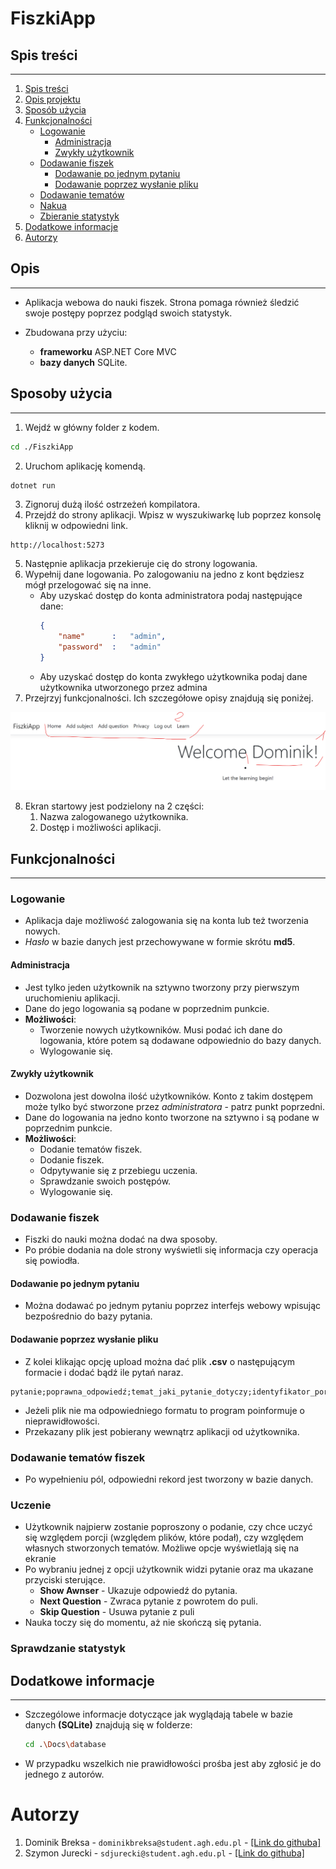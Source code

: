 # FiszkiApp

## Spis treści
----

1. [Spis treści](#spis-treści)
2. [Opis projektu](#opis)
3. [Sposób użycia](#dodatkowe-informacje)
4. [Funkcjonalności](#funkcjonalności)
	-	[Logowanie](#logowanie)
		-	[Administracja](#administracja)
		-	[Zwykły użytkownik](#zwykły-użytkownik)
	-	[Dodawanie fiszek](#dodawanie-fiszek)
		-	[Dodawanie po jednym pytaniu](#dodawanie-po-jednym-pytaniu)
		-	[Dodawanie poprzez wysłanie pliku](#dodawanie-poprzez-wysłanie-pliku)
	-	[Dodawanie tematów](#dodawanie-fiszek)
	-	[Nakua](#dodawanie-fiszek)
	-	[Zbieranie statystyk](#dodawanie-fiszek)
5. [Dodatkowe informacje](#dodatkowe-informacje)
6. [Autorzy](#autorzy)

## Opis
----

-	Aplikacja webowa do nauki fiszek. Strona pomaga również śledzić swoje postępy poprzez podgląd swoich statystyk.

-	Zbudowana przy użyciu:
	-	**frameworku** ASP.NET Core MVC
	-	**bazy danych** SQLite.

## Sposoby użycia
----
1.	Wejdź w główny folder z kodem.
```bash
cd ./FiszkiApp
```
2.	Uruchom aplikację komendą.
```bash
dotnet run
```
3.	Zignoruj dużą ilość ostrzeżeń kompilatora.
4.	Przejdź do strony aplikacji. Wpisz w wyszukiwarkę lub poprzez konsolę kliknij w odpowiedni link.
```url
http://localhost:5273
```
5.	Następnie aplikacja przekieruje cię do strony logowania.
6.	Wypełnij dane logowania. Po zalogowaniu na jedno z kont będziesz mógł przelogować się na inne.
	-	Aby uzyskać dostęp do konta administratora podaj następujące dane:
		```json
		{
			"name"		:	"admin",
			"password"	:	"admin"
		}
		```
	-	Aby uzyskać dostęp do konta zwykłego użytkownika podaj dane użytkownika utworzonego przez admina
7.	Przejrzyj funkcjonalności. Ich szczegółowe opisy znajdują się poniżej.

![alt](./Docs/Menu.png)

8.	Ekran startowy jest podzielony na 2 części:
	1.	Nazwa zalogowanego użytkownika.
	2.	Dostęp i możliwości aplikacji.

## Funkcjonalności
----
### Logowanie
-	Aplikacja daje możliwość zalogowania się na konta lub też tworzenia nowych.
-	*Hasło* w bazie danych jest przechowywane w formie skrótu **md5**.

#### Administracja
-	Jest tylko jeden użytkownik na sztywno tworzony przy pierwszym uruchomieniu aplikacji.
-	Dane do jego logowania są podane w poprzednim punkcie.
-	**Możliwości**:
	-	Tworzenie nowych użytkowników. Musi podać ich dane do logowania, które potem są dodawane odpowiednio do bazy danych.
	-	Wylogowanie się.

#### Zwykły użytkownik
-	Dozwolona jest dowolna ilość użytkowników. Konto z takim dostępem może tylko być stworzone przez *administratora* - patrz punkt poprzedni.
-	Dane do logowania na jedno konto tworzone na sztywno i są podane w poprzednim punkcie.
-	**Możliwości**:
	-	Dodanie tematów fiszek.
	-	Dodanie fiszek.
	-	Odpytywanie się z przebiegu uczenia.
	-	Sprawdzanie swoich postępów.
	-	Wylogowanie się.

### Dodawanie fiszek
-	Fiszki do nauki można dodać na dwa sposoby.
-	Po próbie dodania na dole strony wyświetli się informacja czy operacja się powiodła.

#### Dodawanie po jednym pytaniu
-	Można dodawać po jednym pytaniu poprzez interfejs webowy wpisując bezpośrednio do bazy pytania.

#### Dodawanie poprzez wysłanie pliku
-	Z kolei klikając opcję upload można dać plik **.csv** o następującym formacie i dodać bądź ile pytań naraz.
```csv
pytanie;poprawna_odpowiedź;temat_jaki_pytanie_dotyczy;identyfikator_porcji
```
-	Jeżeli plik nie ma odpowiedniego formatu to program poinformuje o nieprawidłowości.
-	Przekazany plik jest pobierany wewnątrz aplikacji od użytkownika.

### Dodawanie tematów fiszek
-	Po wypełnieniu pól, odpowiedni rekord jest tworzony w bazie danych.

### Uczenie
-	Użytkownik najpierw zostanie poproszony o podanie, czy chce uczyć się względem porcji (względem plików, które podał), czy względem własnych stworzonych tematów. Możliwe opcje wyświetlają się na ekranie
-	Po wybraniu jednej z opcji użytkownik widzi pytanie oraz ma ukazane przyciski sterujące.
	-	**Show Awnser** - Ukazuje odpowiedź do pytania.
	-	**Next Question** - Zwraca pytanie z powrotem do puli.
	-	**Skip Question** - Usuwa pytanie z puli
-	Nauka toczy się do momentu, aż nie skończą się pytania.

### Sprawdzanie statystyk


## Dodatkowe informacje
----

-	Szczególowe informacje dotyczące jak wyglądają tabele w bazie danych **(SQLite)** znajdują się w folderze:

	```bash
	cd .\Docs\database
	```

-	W przypadku wszelkich nie prawidłowości prośba jest aby zgłosić je do jednego z autorów.

# Autorzy

1.	Dominik Breksa - `dominikbreksa@student.agh.edu.pl` - [\[Link do githuba\]](https://github.com/ForNeus57)
2.	Szymon Jurecki - `sdjurecki@student.agh.edu.pl` - [\[Link do githuba\]](https://github.com/CaIiguIa)
